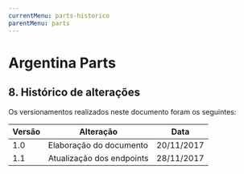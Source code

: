 ```yaml
---
currentMenu: parts-historico
parentMenu: parts
---
```


# Argentina Parts

## 8. Histórico de alterações
Os versionamentos realizados neste documento foram os seguintes:


| Versão | Alteração | Data |
| ------ | --------- | ---- |
| 1.0 | Elaboração do documento | 20/11/2017 |
| 1.1 | Atualização dos endpoints | 28/11/2017 |
